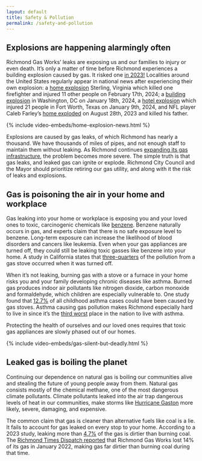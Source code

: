```yaml
---
layout: default
title: Safety & Pollution
permalink: /safety-and-pollution
---
```


## Explosions are happening alarmingly often

Richmond Gas Works’ leaks are exposing us and our families to injury or even death. It’s only a matter of time before Richmond experiences a building explosion caused by gas. It risked one [in 2023!](https://www.wtvr.com/news/local-news/richmond-gas-leak-update-may-10-2023) Localities around the United States regularly appear in national news after experiencing their own explosion: a [home explosion](https://nypost.com/2024/02/17/us-news/firefighter-killed-11-injured-in-virginia-home-explosion/) Sterling, Virginia which killed one firefighter and injured 11 other people on February 17th, 2024; a [building explosion](https://www.yahoo.com/news/gas-explosion-brings-down-building-152353150.html) in Washington, DC on January 18th, 2024, a [hotel explosion](https://www.msn.com/en-us/news/us/explosion-at-downtown-fort-worth-hotel-injuries-21-natural-gas-leak-suspected/ar-AA1mEWDC) which injured 21 people in Fort Worth, Texas on January 9th, 2024, and NFL player Caleb Farley’s [home exploded](https://www.foxnews.com/sports/explosion-home-titans-caleb-farley-caused-natural-gas-investigators-say) on August 28th, 2023 and killed his father. 

{% include video-embeds/home-explosion-news.html %}

Explosions are caused by gas leaks, of which Richmond has nearly a thousand. We have thousands of miles of pipes, and not enough staff to maintain them without leaking. As Richmond continues [expanding its gas infrastructure](./cost.md), the problem becomes more severe. The simple truth is that gas leaks, and leaked gas can ignite or explode. Richmond City Council and the Mayor should prioritize retiring our gas utility, and along with it the risk of leaks and explosions.

## Gas is poisoning the air in your home and workplace

Gas leaking into your home or workplace is exposing you and your loved ones to toxic, carcinogenic chemicals like [benzene](https://www.nytimes.com/2022/06/28/climate/natural-gas-home-toxic-chemicals.html). Benzene naturally occurs in gas, and experts claim that there is no safe exposure level to benzene. Long-term exposure can increase the likelihood of blood disorders and cancers like leukemia. Even when your gas appliances are turned off, they could still be leaking toxic gasses like benzene into your home. A study in California states that [three-quarters](https://www.nytimes.com/2022/01/27/climate/gas-stoves-methane-emissions.html) of the pollution from a gas stove occurred when it was turned off. 

When it’s not leaking, burning gas with a stove or a furnace in your home risks you and your family developing chronic diseases like asthma. Burned gas produces indoor air pollutants like nitrogen dioxide, carbon monoxide and formaldehyde, which children are especially vulnerable to. One study found that [12.7%](https://www.ncbi.nlm.nih.gov/pmc/articles/PMC9819315/) of all childhood asthma cases could have been caused by gas stoves. Asthma causing gas pollution makes Richmond especially hard to live in since it’s the [third worst](https://aafa.org/wp-content/uploads/2022/08/aafa-2021-asthma-capitals-report.pdf) place in the nation to live with asthma. 

Protecting the health of ourselves and our loved ones requires that toxic gas appliances are slowly phased out of our homes. 

{% include video-embeds/gas-silent-but-deadly.html %}

## Leaked gas is boiling the planet

Continuing our dependence on natural gas is boiling our communities alive and stealing the future of young people away from them. Natural gas consists mostly of the chemical methane, one of the most dangerous climate pollutants. Climate pollutants leaked into the air trap dangerous levels of heat in our communities, make storms like [Hurricane Gaston](https://www.wric.com/news/hurricane-gaston-remembering-the-destruction-15-years-later/) more likely, severe, damaging, and expensive. 

The common claim that gas is cleaner than alternative fuels like coal is a lie. It fails to account for gas leaked on every stop to your home. According to a 2023 study, leaking more than [4,7%](https://iopscience.iop.org/article/10.1088/1748-9326/ace3db) of the gas is dirtier than burning coal. The [Richmond Times Dispatch reported](https://richmond.com/news/local/climate-richmond-gas-methane-leaks/article_3e47a766-f0c8-11ed-8262-236e52f13eac.html) that Richmond Gas Works lost 14% of its gas in January 2022, making gas far dirtier than burning coal during that time.